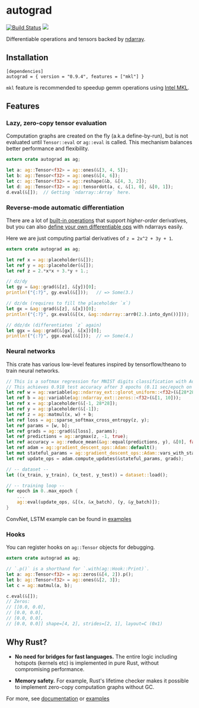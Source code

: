 # autograd

[![Build Status](https://travis-ci.org/raskr/rust-autograd.svg?branch=master)](https://travis-ci.org/raskr/rust-autograd)
[![](http://meritbadge.herokuapp.com/autograd)](https://crates.io/crates/autograd)

Differentiable operations and tensors backed by [ndarray](https://github.com/rust-ndarray/ndarray).

## Installation
```
[dependencies]
autograd = { version = "0.9.4", features = ["mkl"] }
```
`mkl` feature is recommended to speedup gemm operations using [Intel MKL](https://software.intel.com/en-us/mkl).

## Features
### Lazy, zero-copy tensor evaluation
Computation graphs are created on the fly (a.k.a define-by-run), but is not evaluated until `Tensor::eval` or `ag::eval` is called.
This mechanism balances better performance and flexibility.
```rust
extern crate autograd as ag;

let a: ag::Tensor<f32> = ag::ones(&[3, 4, 5]);
let b: ag::Tensor<f32> = ag::ones(&[4, 6]);
let c: ag::Tensor<f32> = ag::reshape(&b, &[4, 3, 2]);
let d: ag::Tensor<f32> = ag::tensordot(a, c, &[1, 0], &[0, 1]);
d.eval(&[]);  // Getting `ndarray::Array` here.
```

### Reverse-mode automatic differentiation
There are a lot of [built-in operations](https://docs.rs/autograd/0.9.4/autograd/ops/index.html)
that support *higher-order* derivatives, but
you can also [define your own differentiable ops](https://docs.rs/autograd/0.9.4/autograd/op/trait.Op.html) with ndarrays easily.

Here we are just computing partial derivatives of `z = 2x^2 + 3y + 1`.

```rust
extern crate autograd as ag;

let ref x = ag::placeholder(&[]);
let ref y = ag::placeholder(&[]);
let ref z = 2.*x*x + 3.*y + 1.;

// dz/dy
let gy = &ag::grad(&[z], &[y])[0];
println!("{:?}", gy.eval(&[]));   // => Some(3.)

// dz/dx (requires to fill the placeholder `x`)
let gx = &ag::grad(&[z], &[x])[0];
println!("{:?}", gx.eval(&[(x, &ag::ndarray::arr0(2.).into_dyn())]));  // => Some(8.)

// ddz/dx (differentiates `z` again)
let ggx = &ag::grad(&[gx], &[x])[0];
println!("{:?}", ggx.eval(&[]));  // => Some(4.)
```

### Neural networks
This crate has various low-level features inspired by tensorflow/theano to train neural networks.
```rust
// This is a softmax regression for MNIST digits classification with Adam.
// This achieves 0.918 test accuracy after 3 epochs (0.11 sec/epoch on 2.7GHz Intel Core i5).
let ref w = ag::variable(ag::ndarray_ext::glorot_uniform::<f32>(&[28*28, 10]));
let ref b = ag::variable(ag::ndarray_ext::zeros::<f32>(&[1, 10]));
let ref x = ag::placeholder(&[-1, 28*28]);
let ref y = ag::placeholder(&[-1]);
let ref z = ag::matmul(x, w) + b;
let ref loss = ag::sparse_softmax_cross_entropy(z, y);
let ref params = [w, b];
let ref grads = ag::grad(&[loss], params);
let ref predictions = ag::argmax(z, -1, true);
let ref accuracy = ag::reduce_mean(&ag::equal(predictions, y), &[0], false);
let ref adam = ag::gradient_descent_ops::Adam::default();
let mut stateful_params = ag::gradient_descent_ops::Adam::vars_with_states(params);
let ref update_ops = adam.compute_updates(&stateful_params, grads);

// -- dataset --
let ((x_train, y_train), (x_test, y_test)) = dataset::load();

// -- training loop --
for epoch in 0..max_epoch {
    ...
    ag::eval(update_ops, &[(x, &x_batch), (y, &y_batch)]);
}
```

ConvNet, LSTM example can be found in [examples](https://github.com/raskr/rust-autograd/tree/master/examples)

### Hooks
You can register hooks on `ag::Tensor` objects for debugging.
```rust
extern crate autograd as ag;

// `.p()` is a shorthand for `.with(ag::Hook::Print)`.
let a: ag::Tensor<f32> = ag::zeros(&[4, 2]).p();
let b: ag::Tensor<f32> = ag::ones(&[2, 3]);
let c = ag::matmul(a, b);

c.eval(&[]);
// Zeros:
// [[0.0, 0.0],
// [0.0, 0.0],
// [0.0, 0.0],
// [0.0, 0.0]] shape=[4, 2], strides=[2, 1], layout=C (0x1)
```

## Why Rust?

- **No need for bridges for fast languages.**
The entire logic including hotspots (kernels etc) is implemented in pure Rust, 
without compromising performance.

- **Memory safety.** For example, Rust's lifetime checker makes it possible to implement zero-copy computation graphs without GC.

For more, see [documentation](https://docs.rs/autograd/) or
[examples](https://github.com/raskr/rust-autograd/tree/master/examples)

